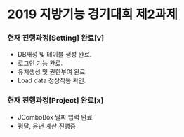 # 2019 지방기능 경기대회 제2과제
### 현재 진행과정[Setting] 완료[v]
- DB새성 및 테이블 생성 완료.
- 로그인 기능 완료.
- 유저생성 및 권한부여 완료
- Load data 정상작동 확인.

### 현재 진행과정[Project] 완료[x]
- JComboBox 날짜 입력 완료
- 평달, 윤년 계산 진행중
